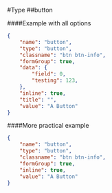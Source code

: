 #Type
##button

####Example with all options

```json
{
    "name": "button",
    "type": "button",
    "classname": "btn btn-info",
    "formGroup": true,
    "data": {
        "field": 0,
        "testing": 123,
    },
    "inline": true,
    "title": "",
    "value": "A Button"
}
```

####More practical example
```json
{
    "name": "button",
    "type": "button",
    "classname": "btn btn-info",
    "formGroup": true,
    "inline": true,
    "value": "A Button"
}
```